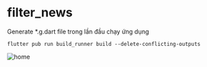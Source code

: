 # filter_news
Generate *.g.dart file trong lần đầu chạy ứng dụng
```
flutter pub run build_runner build --delete-conflicting-outputs
```

![home](https://github.com/trantan97/filter_new/blob/master/home.jpg?raw=true)
